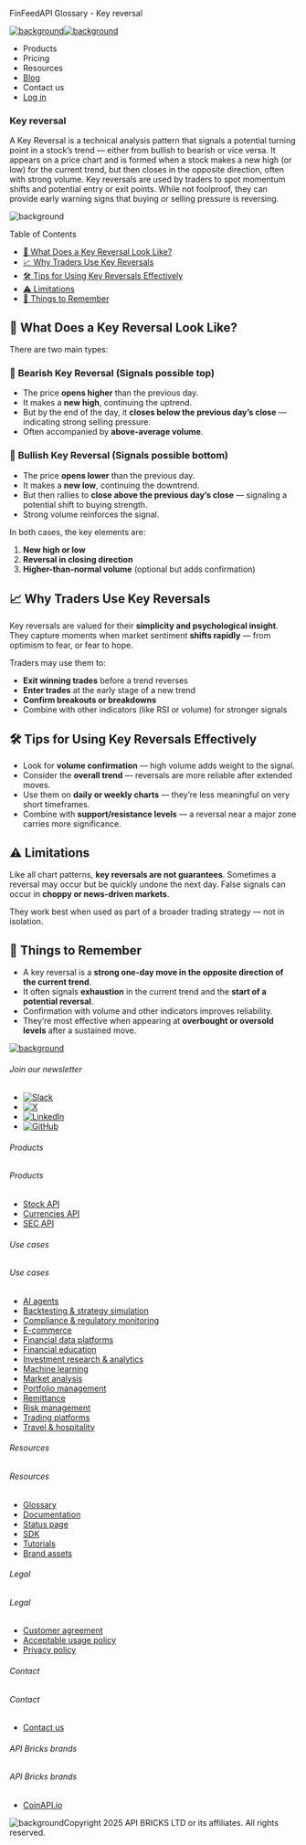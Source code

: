 FinFeedAPI Glossary - Key reversal

[![background](/_next/image?url=https%3A%2F%2Fcdn.sanity.io%2Fimages%2Fxpx4czto%2Fproduction%2Fc9a795fc7fb3558997d636211a44e71eb59288f0-773x184.png&w=1920&q=75)![background](https://cdn.sanity.io/images/xpx4czto/production/875913d8710b3054c19fad19673dc5592614265e-773x184.svg)](/)

* Products
* Pricing
* Resources
* [Blog](/blog)
* Contact us
* [Log in](https://console.finfeedapi.com/?link=/apikeys/create)

### Key reversal

A Key Reversal is a technical analysis pattern that signals a potential turning point in a stock’s trend — either from bullish to bearish or vice versa. It appears on a price chart and is formed when a stock makes a new high (or low) for the current trend, but then closes in the opposite direction, often with strong volume.
Key reversals are used by traders to spot momentum shifts and potential entry or exit points. While not foolproof, they can provide early warning signs that buying or selling pressure is reversing.

![background](https://cdn.sanity.io/images/xpx4czto/production/999c709b2777af013884c6e2623e9aa699585a06-429x429.svg)

Table of Contents

* [🧠 What Does a Key Reversal Look Like?](#link-d3a338a4c1b2)
* [📈 Why Traders Use Key Reversals](#link-e30de4210843)
* [🛠️ Tips for Using Key Reversals Effectively](#link-ee689fd32f2e)
* [⚠️ Limitations](#link-74c3c744c02b)
* [🧠 Things to Remember](#link-064b72117bf9)

🧠 What Does a Key Reversal Look Like?
-------------------------------------

There are two main types:

### 🔻 **Bearish Key Reversal** (Signals possible top)

* The price **opens higher** than the previous day.
* It makes a **new high**, continuing the uptrend.
* But by the end of the day, it **closes below the previous day’s close** — indicating strong selling pressure.
* Often accompanied by **above-average volume**.

### 🔺 **Bullish Key Reversal** (Signals possible bottom)

* The price **opens lower** than the previous day.
* It makes a **new low**, continuing the downtrend.
* But then rallies to **close above the previous day’s close** — signaling a potential shift to buying strength.
* Strong volume reinforces the signal.

In both cases, the key elements are:

1. **New high or low**
2. **Reversal in closing direction**
3. **Higher-than-normal volume** (optional but adds confirmation)

📈 Why Traders Use Key Reversals
-------------------------------

Key reversals are valued for their **simplicity and psychological insight**. They capture moments when market sentiment **shifts rapidly** — from optimism to fear, or fear to hope.

Traders may use them to:

* **Exit winning trades** before a trend reverses
* **Enter trades** at the early stage of a new trend
* **Confirm breakouts or breakdowns**
* Combine with other indicators (like RSI or volume) for stronger signals

🛠️ Tips for Using Key Reversals Effectively
-------------------------------------------

* Look for **volume confirmation** — high volume adds weight to the signal.
* Consider the **overall trend** — reversals are more reliable after extended moves.
* Use them on **daily or weekly charts** — they’re less meaningful on very short timeframes.
* Combine with **support/resistance levels** — a reversal near a major zone carries more significance.

⚠️ Limitations
--------------

Like all chart patterns, **key reversals are not guarantees**. Sometimes a reversal may occur but be quickly undone the next day. False signals can occur in **choppy or news-driven markets**.

They work best when used as part of a broader trading strategy — not in isolation.

🧠 Things to Remember
--------------------

* A key reversal is a **strong one-day move in the opposite direction of the current trend**.
* It often signals **exhaustion** in the current trend and the **start of a potential reversal**.
* Confirmation with volume and other indicators improves reliability.
* They’re most effective when appearing at **overbought or oversold levels** after a sustained move.

[![background](https://cdn.sanity.io/images/xpx4czto/production/8a2788aebc71f7f5dce82eb1b7a5e5cec9a64838-773x184.svg)](/)

###### Join our newsletter

* [![Slack](https://cdn.sanity.io/images/xpx4czto/production/26371f7c1474b3ce9e67c32e006a140ddd704b95-512x512.svg)](https://finfeedapi.slack.com/x-p8539721774929-8529109118914-8531038476964/messages/C08FVM7P68H)
* [![X](/_next/image?url=https%3A%2F%2Fcdn.sanity.io%2Fimages%2Fxpx4czto%2Fproduction%2F0aa41878d0ceb77292d9f847b2f4e21d688460c1-2400x2453.png&w=64&q=75)](https://x.com/FinFeedAPI "Follow FinFeedAPI on X")
* [![LinkedIn](/_next/image?url=https%3A%2F%2Fcdn.sanity.io%2Fimages%2Fxpx4czto%2Fproduction%2Fb9ce6f119974543779bbcad7563e234be8edd900-840x779.png&w=64&q=75)](https://www.linkedin.com/company/finfeedapi/?viewAsMember=true "Join FinFeedAPI on LinkedIn")
* [![GitHub](https://cdn.sanity.io/images/xpx4czto/production/f202b6faccfd5cc46299b976c2635fee60b55aa0-98x96.svg)](https://github.com/api-bricks/api-bricks-sdk/tree/master/finfeedapi)

###### Products

###### Products

* [Stock API](/products/stock-api)
* [Currencies API](/products/currencies-api)
* [SEC API](/products/sec-api)

###### Use cases

###### Use cases

* [AI agents](/use-case/ai-agents)
* [Backtesting & strategy simulation](/use-case/backtesting-strategy-simulation)
* [Compliance & regulatory monitoring](/use-case/compliance-regulatory-monitoring)
* [E-commerce](/use-case/e-commerce)
* [Financial data platforms](/use-case/financial-data-platforms)
* [Financial education](/use-case/education-platforms)
* [Investment research & analytics](/use-case/investment-research-analytics)
* [Machine learning](/use-case/machine-learning)
* [Market analysis](/use-case/market-analysis)
* [Portfolio management](/use-case/portfolio-management)
* [Remittance](/use-case/remittance)
* [Risk management](/use-case/risk-management)
* [Trading platforms](/use-case/trading-platforms)
* [Travel & hospitality](/use-case/travel-hospitality)

###### Resources

###### Resources

* [Glossary](/learn/glossary)
* [Documentation](https://docs.finfeedapi.com/)
* [Status page](https://status.finfeedapi.com/)
* [SDK](https://github.com/api-bricks/api-bricks-sdk/tree/master/finfeedapi)
* [Tutorials](https://github.com/api-bricks/api-bricks-sdk/tree/master/finfeedapi/sec-api-rest/tutorials)
* [Brand assets](https://brandfetch.com/finfeedapi.com)

###### Legal

###### Legal

* [Customer agreement](/legal#link-479af90ac5b8)
* [Acceptable usage policy](/legal#link-469068dc1416)
* [Privacy policy](/legal#link-192d9f962f94)

###### Contact

###### Contact

* [Contact us](/contact-us)

###### API Bricks brands

###### API Bricks brands

* [CoinAPI.io](https://www.coinapi.io/?utm_source=finfeedapi&utm_medium=referral&utm_campaign=finfeedapi_footer)

![background](https://cdn.sanity.io/images/xpx4czto/production/33a64ee50c88a79ba86cc35ba36e9eb13987bbe7-152x184.svg)Copyright 2025 API BRICKS LTD or its affiliates. All rights reserved.